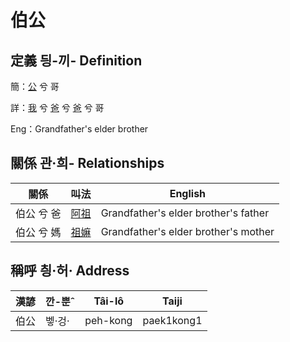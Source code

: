 # 伯公
## 定義 딍-끼- Definition
簡：[公](member8.md) 兮 哥

詳：[我](member1.md) 兮 [爸](member2.md) 兮 [爸](member8.md) 兮 哥

Eng：Grandfather's elder brother

## 關係 관·희- Relationships

關係 | 叫法 | English
--- | --- | --- 
伯公 兮 爸 | [阿祖](member29.md) | Grandfather's elder brother's father
伯公 兮 媽 | [祖嫲](member30.md) | Grandfather's elder brother's mother


## 稱呼 칑·허· Address

漢諺 | 깐-뿐ˆ | Tâi-lô | Taiji
--- | --- | --- | --- 
伯公 | 벻·겅· | peh-kong | paek1kong1 
